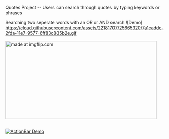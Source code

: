 Quotes Project -- Users can search through quotes by typing keywords or phrases

Searching two seperate words with an OR or AND search
![Demo] https://cloud.githubusercontent.com/assets/22181707/25665320/7a1caddc-2fda-11e7-9577-6ff83c835b2e.gif
<br>
<br>
<a href="https://imgflip.com/gif/1oc9cx"><img src="https://i.imgflip.com/1oc9cx.gif" title="made at imgflip.com" width="480" height="248"/></a>
<br>
<br>
<p><a href="https://camo.githubusercontent.com/ca8dcb97d6710436f194a18a9695596052680a1e/687474703a2f2f64726f70732e7269636172646f616c636f6365722e636f6d2f64726f70732f6472617765726d656e755f616374696f6e6261722d614c467535496b7344452e676966" target="_blank"><img src="https://camo.githubusercontent.com/ca8dcb97d6710436f194a18a9695596052680a1e/687474703a2f2f64726f70732e7269636172646f616c636f6365722e636f6d2f64726f70732f6472617765726d656e755f616374696f6e6261722d614c467535496b7344452e676966" alt="ActionBar Demo" data-canonical-src="http://drops.ricardoalcocer.com/drops/drawermenu_actionbar-aLFu5IksDE.gif" style="max-width:100%;"></a></p>


